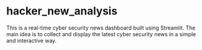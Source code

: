 # hacker_new_analysis
This is a real-time cyber security news dashboard built using Streamlit. The main idea is to collect and display the latest cyber security news in a simple and interactive way.
